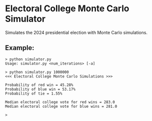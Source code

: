 # Electoral College Monte Carlo Simulator
Simulates the 2024 presidential election with Monte Carlo simulations.

## Example:

```
> python simulator.py
Usage: simulator.py <num_iterations> [-a]

> python simulator.py 1000000
<<< Electoral College Monte Carlo Simulations >>>

Probability of red win = 45.28%
Probability of blue win = 53.17%
Probability of tie = 1.55%

Median electoral college vote for red wins = 283.0
Median electoral college vote for blue wins = 281.0

>
```

